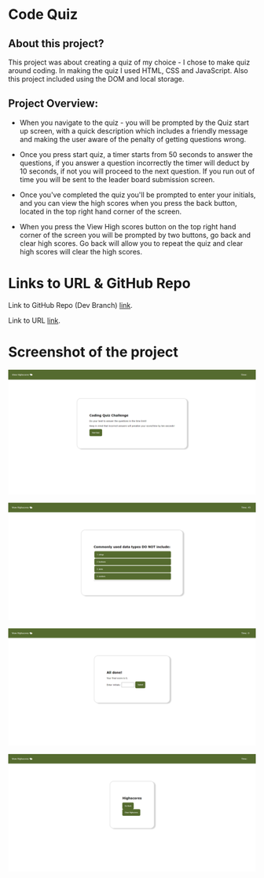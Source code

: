 # Code Quiz

## About this project?

This project was about creating a quiz of my choice - I chose to make quiz around coding. In making the quiz I used HTML, CSS and JavaScript. Also this project included using the DOM and local storage.

## Project Overview:

- When you navigate to the quiz - you will be prompted by the Quiz start up screen, with a quick description which includes a friendly message and making the user aware of the penalty of getting questions wrong.

- Once you press start quiz, a timer starts from 50 seconds to answer the questions, if you answer a question incorrectly the timer will deduct by 10 seconds, if not you will proceed to the next question. If you run out of time you will be sent to the leader board submission screen.

- Once you've completed the quiz you'll be prompted to enter your initials, and you can view the high scores when you press the back button, located in the top right hand corner of the screen.

- When you press the View High scores button on the top right hand corner of the screen you will be prompted by two buttons, go back and clear high scores. Go back will allow you to repeat the quiz and clear high scores will clear the high scores.

# Links to URL & GitHub Repo

Link to GitHub Repo (Dev Branch) [link](https://github.com/TanveerBassi/quiz-app/tree/dev "GitHub Repo Link").

Link to URL [link](https://tanveerbassi.github.io/quiz-app/ "Live URL").

# Screenshot of the project

![image of when user first clicks on URL](assets\images\start-screen.png)

![image of when user has pressed start quiz - first question](assets\images\questions.png)

![prompt to enter initials](assets\images\score.png)

![high scores screen](assets\images\highscores.png)
